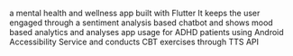 a mental health and wellness app built with Flutter
It keeps the user engaged through a sentiment analysis based chatbot and shows mood based analytics
and analyses app usage for ADHD patients using Android Accessibility Service and conducts CBT exercises through TTS API
